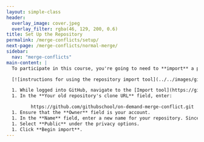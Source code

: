 ```yaml
---
layout: simple-class
header:
  overlay_image: cover.jpeg
  overlay_filter: rgba(46, 129, 200, 0.6)
title: Set Up the Repository
permalink: /merge-conflicts/setup/
next-page: /merge-conflicts/normal-merge/
sidebar:
  nav: "merge-conflicts"
main-content: |
  To participate in this course, you're going to need to **import** a project from the [GitHub School organization](https://github.com/githubschool). Importing a project will essentially copy the repository -- including all of the files, branches and history to your account.

  [![instructions for using the repository import tool](../../images/gifs/merge-conflict/import-repo.gif)](../../images/gifs/merge-conflict/import-repo.gif)

  1. While logged into GitHub, navigate to the [Import tool](https://github.com/new/import).
  1. In the **Your old repository's clone URL** field, enter:

         https://github.com/githubschool/on-demand-merge-conflict.git
  1. Ensure that the **Owner** field is your account.
  1. In the **Name** field, enter a new name for your repository. Since this course not only teaches you about merge conflicts but also provides a GitHub Pages powered resume template, maybe something like `resume` would work.
  1. Select **Public** under the privacy options.
  1. Click **Begin import**.
---
```

